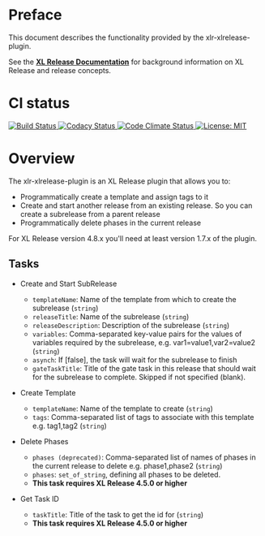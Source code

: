 # Preface #

This document describes the functionality provided by the xlr-xlrelease-plugin.

See the **[XL Release Documentation](https://docs.xebialabs.com/xl-release/index.html)** for background information on XL Release and release concepts.

# CI status #

[![Build Status][xlr-xlrelease-travis-image] ][xlr-xlrelease-travis-url]
[![Codacy Status][xlr-xlrelease-codacy-image] ][xlr-xlrelease-codacy-url]
[![Code Climate Status][xlr-xlrelease-code-climate-image] ][xlr-xlrelease-code-climate-url]
[![License: MIT][xlr-xlrelease-plugin-license-image] ][xlr-xlrelease-plugin-license-url]


[xlr-xlrelease-travis-image]: https://travis-ci.org/xebialabs-community/xlr-xlrelease-plugin.svg?branch=master
[xlr-xlrelease-travis-url]: https://travis-ci.org/xebialabs-community/xlr-xlrelease-plugin
[xlr-xlrelease-codacy-image]: https://api.codacy.com/project/badge/Grade/84c1d8ffa58648daa7e165462cdcce22
[xlr-xlrelease-codacy-url]: https://www.codacy.com/app/rvanstone/xlr-xlrelease-plugin
[xlr-xlrelease-code-climate-image]: https://codeclimate.com/github/xebialabs-community/xlr-xlrelease-plugin/badges/gpa.svg
[xlr-xlrelease-code-climate-url]: https://codeclimate.com/github/xebialabs-community/xlr-xlrelease-plugin
[xlr-xlrelease-plugin-license-image]: https://img.shields.io/badge/License-MIT-yellow.svg
[xlr-xlrelease-plugin-license-url]: https://opensource.org/licenses/MIT

# Overview #

The xlr-xlrelease-plugin is an XL Release plugin that allows you to:

  * Programmatically create a template and assign tags to it
  * Create and start another release from an existing release. So you can create a subrelease from a parent release
  * Programmatically delete phases in the current release

For XL Release version 4.8.x you'll need at least version 1.7.x of the plugin.


## Tasks ##
+ Create and Start SubRelease
  * `templateName`: Name of the template from which to create the subrelease (`string`) 
  * `releaseTitle`: Name of the subrelease (`string`)
  * `releaseDescription`: Description of the subrelease (`string`)
  * `variables`: Comma-separated key-value pairs for the values of variables required by the subrelease, e.g. var1=value1,var2=value2 (`string`)
  * `asynch`: If [false], the task will wait for the subrelease to finish
  * `gateTaskTitle`: Title of the gate task in this release that should wait for the subrelease to complete. Skipped if not specified (blank).

+ Create Template
  * `templateName`: Name of the template to create (`string`)
  * `tags`: Comma-separated list of tags to associate with this template e.g. tag1,tag2 (`string`)

+ Delete Phases
  * `phases (deprecated)`: Comma-separated list of names of phases in the current release to delete e.g. phase1,phase2 (`string`)
  * `phases`: `set_of_string`, defining all phases to be deleted.
  * **This task requires XL Release 4.5.0 or higher**

+ Get Task ID
  *  `taskTitle`: Title of the task to get the id for (`string`)
  * **This task requires XL Release 4.5.0 or higher**
